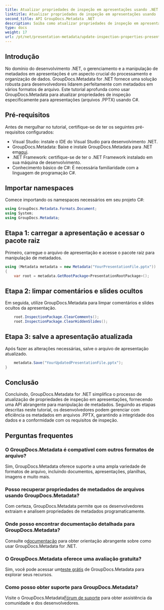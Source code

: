 ```yaml
---
title: Atualizar propriedades de inspeção em apresentações usando .NET
linktitle: Atualizar propriedades de inspeção em apresentações usando .NET
second_title: API GroupDocs.Metadata .NET
description: Saiba como atualizar propriedades de inspeção em apresentações usando .NET com GroupDocs.Metadata. Manipulação fácil e eficiente de metadados para arquivos .PPTX.
type: docs
weight: 17
url: /pt/net/presentation-metadata/update-inspection-properties-presentations/
---
```

## Introdução
No domínio do desenvolvimento .NET, o gerenciamento e a manipulação de metadados em apresentações é um aspecto crucial do processamento e organização de dados. GroupDocs.Metadata for .NET fornece uma solução robusta para desenvolvedores lidarem perfeitamente com metadados em vários formatos de arquivo. Este tutorial aprofunda como usar GroupDocs.Metadata para atualizar propriedades de inspeção especificamente para apresentações (arquivos .PPTX) usando C#.
## Pré-requisitos
Antes de mergulhar no tutorial, certifique-se de ter os seguintes pré-requisitos configurados:
- Visual Studio: instale o IDE do Visual Studio para desenvolvimento .NET.
-  GroupDocs.Metadata: Baixe e instale GroupDocs.Metadata para .NET em[aqui](https://releases.groupdocs.com/metadata/net/).
- .NET Framework: certifique-se de ter o .NET Framework instalado em sua máquina de desenvolvimento.
- Conhecimento básico de C#: É necessária familiaridade com a linguagem de programação C#.

## Importar namespaces
Comece importando os namespaces necessários em seu projeto C#:
```csharp
using GroupDocs.Metadata.Formats.Document;
using System;
using GroupDocs.Metadata;
```
## Etapa 1: carregar a apresentação e acessar o pacote raiz
Primeiro, carregue o arquivo de apresentação e acesse o pacote raiz para manipulação de metadados.

```csharp
using (Metadata metadata = new Metadata("YourPresentationFile.pptx"))
{
    var root = metadata.GetRootPackage<PresentationRootPackage>();
```
## Etapa 2: limpar comentários e slides ocultos
Em seguida, utilize GroupDocs.Metadata para limpar comentários e slides ocultos da apresentação.

```csharp
    root.InspectionPackage.ClearComments();
    root.InspectionPackage.ClearHiddenSlides();
```
## Etapa 3: salve a apresentação atualizada
Após fazer as alterações necessárias, salve o arquivo de apresentação atualizado.

```csharp
    metadata.Save("YourUpdatedPresentationFile.pptx");
}
```

## Conclusão
Concluindo, GroupDocs.Metadata for .NET simplifica o processo de atualização de propriedades de inspeção em apresentações, fornecendo uma API abrangente para manipulação de metadados. Seguindo as etapas descritas neste tutorial, os desenvolvedores podem gerenciar com eficiência os metadados em arquivos .PPTX, garantindo a integridade dos dados e a conformidade com os requisitos de inspeção.

## Perguntas frequentes
### O GroupDocs.Metadata é compatível com outros formatos de arquivo?
Sim, GroupDocs.Metadata oferece suporte a uma ampla variedade de formatos de arquivo, incluindo documentos, apresentações, planilhas, imagens e muito mais.
### Posso recuperar propriedades de metadados de arquivos usando GroupDocs.Metadata?
Com certeza, GroupDocs.Metadata permite que os desenvolvedores extraiam e analisem propriedades de metadados programaticamente.
### Onde posso encontrar documentação detalhada para GroupDocs.Metadata?
 Consulte o[documentação](https://reference.groupdocs.com/metadata/net/) para obter orientação abrangente sobre como usar GroupDocs.Metadata for .NET.
### O GroupDocs.Metadata oferece uma avaliação gratuita?
 Sim, você pode acessar um[teste grátis](https://releases.groupdocs.com/) de GroupDocs.Metadata para explorar seus recursos.
### Como posso obter suporte para GroupDocs.Metadata?
 Visite o GroupDocs.Metadata[Fórum de suporte](https://forum.groupdocs.com/c/metadata/14) para obter assistência da comunidade e dos desenvolvedores.